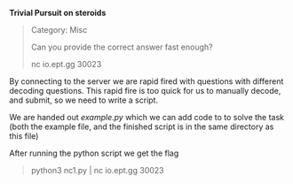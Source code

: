 **Trivial Pursuit on steroids**

> Category: Misc
>
> Can you provide the correct answer fast enough?
> 
> nc io.ept.gg 30023

By connecting to the server we are rapid fired with questions with different decoding questions.
This rapid fire is too quick for us to manually decode, and submit, so we need to write a script.

We are handed out *example.py* which we can add code to to solve the task 
(both the example file, and the finished script is in the same directory as this file)

After running the python script we get the flag

> python3 nc1.py | nc io.ept.gg 30023
